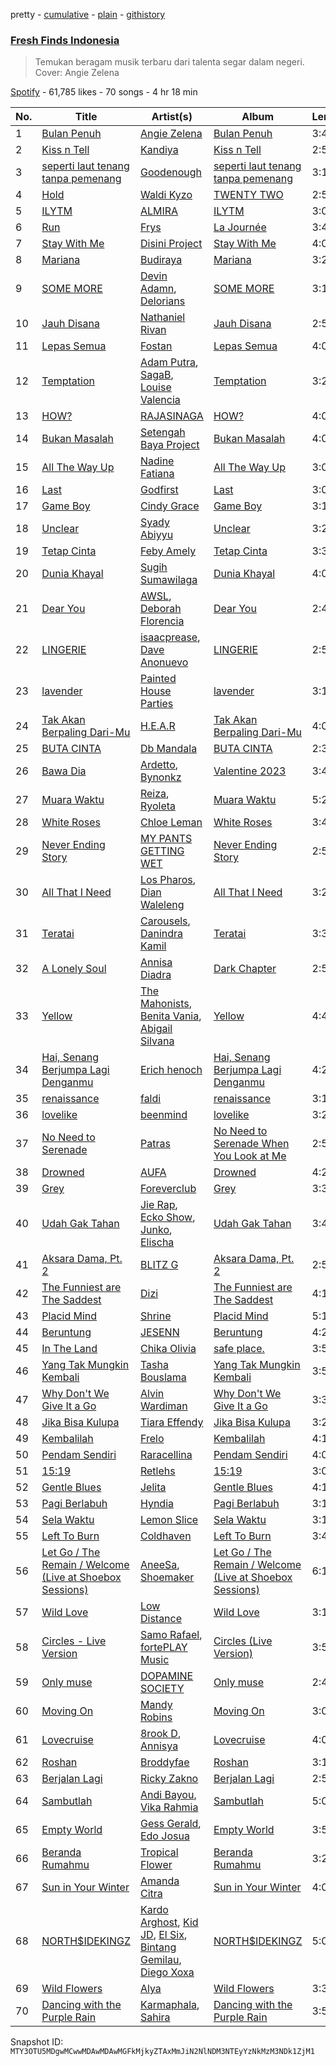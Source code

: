 pretty - [cumulative](/playlists/cumulative/37i9dQZF1DWSGWRWu30rg7.md) - [plain](/playlists/plain/37i9dQZF1DWSGWRWu30rg7) - [githistory](https://github.githistory.xyz/mackorone/spotify-playlist-archive/blob/main/playlists/plain/37i9dQZF1DWSGWRWu30rg7)

### [Fresh Finds Indonesia](https://open.spotify.com/playlist/37i9dQZF1DWSGWRWu30rg7)

> Temukan beragam musik terbaru dari talenta segar dalam negeri\. Cover: Angie Zelena

[Spotify](https://open.spotify.com/user/spotify) - 61,785 likes - 70 songs - 4 hr 18 min

| No. | Title | Artist(s) | Album | Length |
|---|---|---|---|---|
| 1 | [Bulan Penuh](https://open.spotify.com/track/3cDAJkLI6JK4rxyHKFFvFd) | [Angie Zelena](https://open.spotify.com/artist/7HHWWA6zywWp8FBUTDRQXz) | [Bulan Penuh](https://open.spotify.com/album/5liswBDGvk6qnuKxZ0rda3) | 3:42 |
| 2 | [Kiss n Tell](https://open.spotify.com/track/5MUuWwnfuO5XgX4YFKIcrf) | [Kandiya](https://open.spotify.com/artist/20OW5kxM7ZBU4lBLes56eC) | [Kiss n Tell](https://open.spotify.com/album/1P6UEd0QVOaQP82Q8QwY9c) | 2:55 |
| 3 | [seperti laut tenang tanpa pemenang](https://open.spotify.com/track/3P3gYF6Xi28yDxm9r5XJm9) | [Goodenough](https://open.spotify.com/artist/72x4pwJGCLEYunOidTNxWB) | [seperti laut tenang tanpa pemenang](https://open.spotify.com/album/563nG1sgqDE0SktefeKm5J) | 3:18 |
| 4 | [Hold](https://open.spotify.com/track/0Wh5JjY0NxkMMIZD86eTvO) | [Waldi Kyzo](https://open.spotify.com/artist/4znBC67Mci043Ana2BospW) | [TWENTY TWO](https://open.spotify.com/album/51MbzCiLZSE5wYY6n84pSZ) | 2:56 |
| 5 | [ILYTM](https://open.spotify.com/track/4TMhTWZG9AnLRtIOrGXqDE) | [ALMIRA](https://open.spotify.com/artist/2IO36KLHh4Bydo52Qa5u1m) | [ILYTM](https://open.spotify.com/album/6wy7sr9NIDkvFPOBtfX2SO) | 3:04 |
| 6 | [Run](https://open.spotify.com/track/6Lnb8cCLqHwpofO3o3pgzI) | [Frys](https://open.spotify.com/artist/4lCBdUlETFSzE8JhSHyhyJ) | [La Journée](https://open.spotify.com/album/6MwK3P1HHWGBQAK7Wl9yq8) | 3:43 |
| 7 | [Stay With Me](https://open.spotify.com/track/4DqlbhULOaiuUWW2s7GACu) | [Disini Project](https://open.spotify.com/artist/1qZfBlaHGOWvKMPcmkFbfv) | [Stay With Me](https://open.spotify.com/album/0n4DK9MYGnyn6cGv8AYrBZ) | 4:06 |
| 8 | [Mariana](https://open.spotify.com/track/4vs5gVOUtGjehkJsoARcpS) | [Budiraya](https://open.spotify.com/artist/5pHCbLQj6BRrqQXBShicgy) | [Mariana](https://open.spotify.com/album/6BRhCdZwlIuWOoeqpC6cB7) | 3:21 |
| 9 | [SOME MORE](https://open.spotify.com/track/2G8KCFlmgHCBkXgKu0FR7H) | [Devin Adamn](https://open.spotify.com/artist/6kwOdX0GkoTAGArEzSD9fd), [Delorians](https://open.spotify.com/artist/3veLkV7PryzEQXJnFxDhON) | [SOME MORE](https://open.spotify.com/album/5wVz94G06rxqPnNGHO4O5h) | 3:15 |
| 10 | [Jauh Disana](https://open.spotify.com/track/15h4l1CQsW5ESh3dU0lJFx) | [Nathaniel Rivan](https://open.spotify.com/artist/47SU5nCBLVOef6cIthAmII) | [Jauh Disana](https://open.spotify.com/album/46xKQsEkZvsLh8AyCg35qw) | 2:50 |
| 11 | [Lepas Semua](https://open.spotify.com/track/02p6ITN86xa4CTdWR10NeK) | [Fostan](https://open.spotify.com/artist/0YmE9ep0aRPQtyj19FZdqj) | [Lepas Semua](https://open.spotify.com/album/11uECqCobp8Nm6leo9N2LK) | 4:09 |
| 12 | [Temptation](https://open.spotify.com/track/653KX8SDK6X0lrFQBuAlmV) | [Adam Putra](https://open.spotify.com/artist/1PdEYf0awBJvZHoOJu0LtS), [SagaB](https://open.spotify.com/artist/7hSyeMWPot9g32PhU808zU), [Louise Valencia](https://open.spotify.com/artist/3Z2Zc3zB5XHUFIAKsE8hQA) | [Temptation](https://open.spotify.com/album/5rZ8tu5ZJ2Ru79aR4N1jrY) | 3:20 |
| 13 | [HOW?](https://open.spotify.com/track/3z8imbTjYeJ5XRHFJVSV6u) | [RAJASINAGA](https://open.spotify.com/artist/4EMAvLGauV6azMgm7j6KQe) | [HOW?](https://open.spotify.com/album/4zRz3lApsMxlD3I2wXmc83) | 4:07 |
| 14 | [Bukan Masalah](https://open.spotify.com/track/5pXa2abegnW7wiMYmk8wWN) | [Setengah Baya Project](https://open.spotify.com/artist/22GnkK8gMmrrgAdZNFMTCy) | [Bukan Masalah](https://open.spotify.com/album/2pFwW9toiOgehUXHSod685) | 4:03 |
| 15 | [All The Way Up](https://open.spotify.com/track/28ZAY9uPXrpOmsKsbjuudF) | [Nadine Fatiana](https://open.spotify.com/artist/2m6CAZ2uMzk4GA3SAvwbOR) | [All The Way Up](https://open.spotify.com/album/5macvlK7hYzL9PArIaSABK) | 3:08 |
| 16 | [Last](https://open.spotify.com/track/73pTBRDt2XL8f6t2cKYbYo) | [Godfirst](https://open.spotify.com/artist/1Gx888qHE19rQzbTEHBxzK) | [Last](https://open.spotify.com/album/1NMrP6CbCNtHv0JfjcTngy) | 3:09 |
| 17 | [Game Boy](https://open.spotify.com/track/4WGLskr54vME5bDtU31d5p) | [Cindy Grace](https://open.spotify.com/artist/6jqWGQh8z8KHXaSuVYhfxO) | [Game Boy](https://open.spotify.com/album/7rJqBetPOcVgkK5Fniy9nS) | 3:19 |
| 18 | [Unclear](https://open.spotify.com/track/29EEdrwLZTHQff6rKTqLPe) | [Syady Abiyyu](https://open.spotify.com/artist/5MFRPipX46nBZt6Znb95xC) | [Unclear](https://open.spotify.com/album/4RUmak0vdYbWQj6v73ptEJ) | 3:28 |
| 19 | [Tetap Cinta](https://open.spotify.com/track/6DuTA1asc2w51ujSIEBrU0) | [Feby Amely](https://open.spotify.com/artist/3RYTW3WXaqLklDSSlVPzOx) | [Tetap Cinta](https://open.spotify.com/album/1brRJ7p8qL1yB1E6cPnphA) | 3:37 |
| 20 | [Dunia Khayal](https://open.spotify.com/track/460erQGzFGaX82wdPzPmFY) | [Sugih Sumawilaga](https://open.spotify.com/artist/45x03fve6inDGWb7gALO8a) | [Dunia Khayal](https://open.spotify.com/album/7n5qRdfrsOUC7nHVOQCprS) | 4:04 |
| 21 | [Dear You](https://open.spotify.com/track/1HQvQYc2iyQLBNMO7kWPvC) | [AWSL](https://open.spotify.com/artist/1pXDuQ8phlaAw87YsbqsNw), [Deborah Florencia](https://open.spotify.com/artist/2aMYaUE90EzDbHLWJHmeUl) | [Dear You](https://open.spotify.com/album/5gfIDhBVoKzIl5qXL7FOEs) | 2:40 |
| 22 | [LINGERIE](https://open.spotify.com/track/72N8r4vWZKk7aAm1RhrAoD) | [isaacprease](https://open.spotify.com/artist/2Pa2Q2By2eVE6RT8SfgozN), [Dave Anonuevo](https://open.spotify.com/artist/7buJRMVUhTO2JhsNekynv1) | [LINGERIE](https://open.spotify.com/album/3H9peqvh59rw0RMQzVd8Cn) | 2:56 |
| 23 | [lavender](https://open.spotify.com/track/6VyLDiMB5a2m91ilyudAOD) | [Painted House Parties](https://open.spotify.com/artist/2GGHw3DOxrS5Cl9mulCvdx) | [lavender](https://open.spotify.com/album/33Uj7HPs2ROq9MkEDtznnY) | 3:19 |
| 24 | [Tak Akan Berpaling Dari\-Mu](https://open.spotify.com/track/5h32jvkEnSTZ0PwS7mxjB1) | [H.E.A.R](https://open.spotify.com/artist/1RlSlqNJdQ4xmmHvi0aRi9) | [Tak Akan Berpaling Dari\-Mu](https://open.spotify.com/album/1L7XnwsDYiM3FTWS8Ki96t) | 4:01 |
| 25 | [BUTA CINTA](https://open.spotify.com/track/1MB91cDrtU2yIjiyIS3Cxz) | [Db Mandala](https://open.spotify.com/artist/6JVLqhpcrlRroql6UduuqC) | [BUTA CINTA](https://open.spotify.com/album/04eKIesqDj2ynny1HnO00I) | 2:34 |
| 26 | [Bawa Dia](https://open.spotify.com/track/01nsESD8uJwdIh3Be6DmQ0) | [Ardetto](https://open.spotify.com/artist/4ui2mAcv3u153kPNdAWkub), [Bynonkz](https://open.spotify.com/artist/0Kbusqi239PW2WWxx2yFb2) | [Valentine 2023](https://open.spotify.com/album/4P4qrB43oX4OJenKtP6hug) | 3:49 |
| 27 | [Muara Waktu](https://open.spotify.com/track/76poaZesKaPpPZRYRCOLJs) | [Reiza](https://open.spotify.com/artist/1KYNKgh20hMkU99tVLSx8W), [Ryoleta](https://open.spotify.com/artist/3MtgMP7RpA5Vo5uCpDvrvP) | [Muara Waktu](https://open.spotify.com/album/6v257il9u6mN3vBkUtzHIU) | 5:28 |
| 28 | [White Roses](https://open.spotify.com/track/0wxak6L6GmIPXNslz8TYH3) | [Chloe Leman](https://open.spotify.com/artist/1PLILIFCDFZ2bdUWXe5exR) | [White Roses](https://open.spotify.com/album/2vr0iNtLKuSlNksmH72IP2) | 3:41 |
| 29 | [Never Ending Story](https://open.spotify.com/track/74YzXaZpvaMbxD3WUWSOd7) | [MY PANTS GETTING WET](https://open.spotify.com/artist/7Mbp8xyz7q6gDftc99v0Ej) | [Never Ending Story](https://open.spotify.com/album/1WupnhCwX4ZvDhsFnYCNLK) | 2:58 |
| 30 | [All That I Need](https://open.spotify.com/track/5L0h5cgmn3r3GP4l2HfRPz) | [Los Pharos](https://open.spotify.com/artist/3qXP5hlHGj48frtzNBwwzN), [Dian Waleleng](https://open.spotify.com/artist/58SFrAHtorSlSG1UMQP9lz) | [All That I Need](https://open.spotify.com/album/5blsEwOo8XxFGezehcg05Z) | 3:26 |
| 31 | [Teratai](https://open.spotify.com/track/7BNIGqNHm04EwLSU2TU9I6) | [Carousels](https://open.spotify.com/artist/7oGU46mNavRtudPNKt4Gyh), [Danindra Kamil](https://open.spotify.com/artist/1gVD8UqEfhSG6sNLerafLB) | [Teratai](https://open.spotify.com/album/2WMG066xdvca0v0Wp3af4S) | 3:38 |
| 32 | [A Lonely Soul](https://open.spotify.com/track/2knEVK5Yg0X2OFaz0HyDII) | [Annisa Diadra](https://open.spotify.com/artist/3atLrsa8MRytv7r4KJeYNp) | [Dark Chapter](https://open.spotify.com/album/4uGaUPrsOpnq0IwwGiCjT7) | 2:54 |
| 33 | [Yellow](https://open.spotify.com/track/1ZMbljBqrMb7H5RaEpqZge) | [The Mahonists](https://open.spotify.com/artist/3CqCePzyqNSufK2rYI02wN), [Benita Vania](https://open.spotify.com/artist/7dBNsxMdza99yg81rhGSyr), [Abigail Silvana](https://open.spotify.com/artist/1KcXFctEb605MVynXHqHst) | [Yellow](https://open.spotify.com/album/016GdjQDSPtjqibOKTM790) | 4:40 |
| 34 | [Hai, Senang Berjumpa Lagi Denganmu](https://open.spotify.com/track/0QQcLAZAREsp5S0xcvUre8) | [Erich henoch](https://open.spotify.com/artist/3EbYtQ0gt9e922cKPTVccm) | [Hai, Senang Berjumpa Lagi Denganmu](https://open.spotify.com/album/0Sp1kzwLIlPLa9pSfRR13A) | 4:22 |
| 35 | [renaissance](https://open.spotify.com/track/1yshT9R87bDXSHcFDRwASf) | [faldi](https://open.spotify.com/artist/2afdN4VYtIjp1SnkEXnH39) | [renaissance](https://open.spotify.com/album/3ADcXd0U02FrEAZ35yXq01) | 3:19 |
| 36 | [lovelike](https://open.spotify.com/track/6gXKCkrw6J9ffAaBmBye13) | [beenmind](https://open.spotify.com/artist/1XZvnhUO8BhpPo6P3q3zba) | [lovelike](https://open.spotify.com/album/6uGAxRu3O5vN6NBFw4UvMP) | 3:29 |
| 37 | [No Need to Serenade](https://open.spotify.com/track/5Au19EFmZaMaqfPTMomFQM) | [Patras](https://open.spotify.com/artist/3oq19Oviwg8G6VSQCINN6z) | [No Need to Serenade When You Look at Me](https://open.spotify.com/album/5R40SWkQLB8xlorrGAsiAV) | 2:50 |
| 38 | [Drowned](https://open.spotify.com/track/1JML3RTMKF7WdcuCgLdowE) | [AUFA](https://open.spotify.com/artist/57vTMw9BZDiAnFKH5xYuIO) | [Drowned](https://open.spotify.com/album/7ijN23ldfUJIahmrCIpQRk) | 4:29 |
| 39 | [Grey](https://open.spotify.com/track/0NIJM3HJ076rwFsb2RvF3D) | [Foreverclub](https://open.spotify.com/artist/4msWQEajTmsUAaG51RuP6n) | [Grey](https://open.spotify.com/album/6GCT1JTGQ50T2hIhDdH2kk) | 3:36 |
| 40 | [Udah Gak Tahan](https://open.spotify.com/track/5RG8C6IKbbWmYiwHpYH1Fp) | [Jie Rap](https://open.spotify.com/artist/3hSZoJvk091jqSRRvqUWGO), [Ecko Show](https://open.spotify.com/artist/3oh5PUaDZkd57Yp1jsA6gp), [Junko](https://open.spotify.com/artist/7GCl8eYhrZBRnxTjZJKrjG), [Elischa](https://open.spotify.com/artist/34f6rowGUuTrWPmjLFOPVL) | [Udah Gak Tahan](https://open.spotify.com/album/0A8fFWgzKjccRqcnFFxauH) | 3:45 |
| 41 | [Aksara Dama, Pt\. 2](https://open.spotify.com/track/6Ayn0BGRCYgbBKpQ2GlaWH) | [BLITZ G](https://open.spotify.com/artist/2VgAY5RJqOLjLvUiSDSriV) | [Aksara Dama, Pt\. 2](https://open.spotify.com/album/4BpTqHwdIqNqUBKY0lAqZ1) | 2:56 |
| 42 | [The Funniest are The Saddest](https://open.spotify.com/track/2U4cA1BZNaJXFNUTm09C36) | [Dizi](https://open.spotify.com/artist/0YOadspk6vvjQrY4OpuSGj) | [The Funniest are The Saddest](https://open.spotify.com/album/6smyAmNfaAnmTxagxnzAU3) | 4:12 |
| 43 | [Placid Mind](https://open.spotify.com/track/10TXhniXWvdify6A5mze8c) | [Shrine](https://open.spotify.com/artist/7oYkFph1CNSKnx7kYLgS3j) | [Placid Mind](https://open.spotify.com/album/6OnytK89zTWyodQxpBeFS1) | 5:17 |
| 44 | [Beruntung](https://open.spotify.com/track/6iwNWeDUUZp666iXh6ykZD) | [JESENN](https://open.spotify.com/artist/3cNQyXzy5m2IL2qplegOSq) | [Beruntung](https://open.spotify.com/album/7vLf1Iyh6bgvFdPtuRuvcG) | 4:28 |
| 45 | [In The Land](https://open.spotify.com/track/6GdAnNhTINliJHNf9KzUb9) | [Chika Olivia](https://open.spotify.com/artist/6bFosFvff0gpjAmdnBZYbd) | [safe place.](https://open.spotify.com/album/4597A1hfAT7YBrGBsH1YHP) | 3:56 |
| 46 | [Yang Tak Mungkin Kembali](https://open.spotify.com/track/1RgNqZtfCQDgxYLE6eV3qH) | [Tasha Bouslama](https://open.spotify.com/artist/1QDSCNOEEgZMBM09n1783e) | [Yang Tak Mungkin Kembali](https://open.spotify.com/album/5YvACAT3r5XRSaDL3FLAnt) | 3:58 |
| 47 | [Why Don't We Give It a Go](https://open.spotify.com/track/2nJCqMalWSF19uTI4UTnoO) | [Alvin Wardiman](https://open.spotify.com/artist/1C1xHPlFYwO4XsngjC87yt) | [Why Don't We Give It a Go](https://open.spotify.com/album/3rtefsAOFDaiYhpwucpZrH) | 3:37 |
| 48 | [Jika Bisa Kulupa](https://open.spotify.com/track/65GndBH8JO8V0fVLtDScC7) | [Tiara Effendy](https://open.spotify.com/artist/2fOTPwnARqKiw6FvDgUJLg) | [Jika Bisa Kulupa](https://open.spotify.com/album/5GhMVtktt3q2tj2o0tecL2) | 3:26 |
| 49 | [Kembalilah](https://open.spotify.com/track/0N0ymlMFvGnEWHPUoMfsET) | [Frelo](https://open.spotify.com/artist/5mdwcqwUZSvgftzx4KGCgq) | [Kembalilah](https://open.spotify.com/album/3TFo7AePEujhDCnBgJCz3g) | 4:17 |
| 50 | [Pendam Sendiri](https://open.spotify.com/track/7IAxfgkluVQZvuhLmsDOLK) | [Raracellina](https://open.spotify.com/artist/4c35lGsLbwUTvQzGZxb2iI) | [Pendam Sendiri](https://open.spotify.com/album/5lLSNwwO7BaJARFHH52CcW) | 4:06 |
| 51 | [15:19](https://open.spotify.com/track/0m83OBrkCbEWW8b3OyMdAU) | [Retlehs](https://open.spotify.com/artist/1Zinn1WzK7KHfvgBUuGrrX) | [15:19](https://open.spotify.com/album/7uNjWAjBC5gjSj57v1kPj3) | 3:00 |
| 52 | [Gentle Blues](https://open.spotify.com/track/1j88mpQqoRSH6dS9qTI42t) | [Jelita](https://open.spotify.com/artist/596BA0qMEP52RCEOiqIrnr) | [Gentle Blues](https://open.spotify.com/album/7hyr1hyWYIvRVUKBmj4NAI) | 4:14 |
| 53 | [Pagi Berlabuh](https://open.spotify.com/track/09XnOhULnSoD98AKQvs84w) | [Hyndia](https://open.spotify.com/artist/6rz8KB9pctNbwzJVvRb4sK) | [Pagi Berlabuh](https://open.spotify.com/album/6DSM04s8ScOTQbBodYxCib) | 3:14 |
| 54 | [Sela Waktu](https://open.spotify.com/track/3rrebaaZX7wjjwI52nCktr) | [Lemon Slice](https://open.spotify.com/artist/0RLyCiVe7EJ6UWuAkotRJj) | [Sela Waktu](https://open.spotify.com/album/2YmWDQjnaqBOazkYtVTtwX) | 3:10 |
| 55 | [Left To Burn](https://open.spotify.com/track/5AnTMuF4LcT11KaPgk8N5L) | [Coldhaven](https://open.spotify.com/artist/3C4ImtvfcPFmHUhZkCakGy) | [Left To Burn](https://open.spotify.com/album/6hbB7ojszFHP5mlT6WnXuA) | 3:42 |
| 56 | [Let Go / The Remain / Welcome \(Live at Shoebox Sessions\)](https://open.spotify.com/track/7AdKqsTfcBGLRXN5tIIjKx) | [AneeSa](https://open.spotify.com/artist/2pNvaqWpANQG0LphogYOtM), [Shoemaker](https://open.spotify.com/artist/51HB3L9TveHiqJkU9dNs6L) | [Let Go / The Remain / Welcome \(Live at Shoebox Sessions\)](https://open.spotify.com/album/3kIVv7y6hJkLOn4D2L9eQ3) | 6:12 |
| 57 | [Wild Love](https://open.spotify.com/track/4igN6X4wwEwlSM51cYHqeY) | [Low Distance](https://open.spotify.com/artist/0zFT1LIDWKAq8iCHSK14bg) | [Wild Love](https://open.spotify.com/album/0FseCQZWhEbZIr6OdFec2p) | 3:16 |
| 58 | [Circles \- Live Version](https://open.spotify.com/track/3LCrnrz9vhjRaofttLF21T) | [Samo Rafael](https://open.spotify.com/artist/4VacCuYOOHgyuwVYpKq28y), [fortePLAY Music](https://open.spotify.com/artist/3ZzK76v0crPeRWWN0LjFmx) | [Circles \(Live Version\)](https://open.spotify.com/album/7gLXOYl3Y6Ne5XX2YM8fBS) | 3:51 |
| 59 | [Only muse](https://open.spotify.com/track/41xJMJ9gQ6r3gY44PJVz4T) | [DOPAMINE SOCIETY](https://open.spotify.com/artist/7FdJguum3in9MppAzzdsXL) | [Only muse](https://open.spotify.com/album/7ruRVuEdwt9BfPe500nH8M) | 2:47 |
| 60 | [Moving On](https://open.spotify.com/track/1FAoS4oRLG8LF954FncvmW) | [Mandy Robins](https://open.spotify.com/artist/5iOVM0hIzFufmc8186STkg) | [Moving On](https://open.spotify.com/album/5HxjsLtTDhJkT5fdGpk1vv) | 3:07 |
| 61 | [Lovecruise](https://open.spotify.com/track/0QnYOnQ0MOOxVsI1sJf6nh) | [8rook D](https://open.spotify.com/artist/7zMK0MTIETByxESanmjv3Z), [Annisya](https://open.spotify.com/artist/1PELt1dPoZyGYKgV6KWBkA) | [Lovecruise](https://open.spotify.com/album/2YIPxvgFE3xWilsWggSUTh) | 4:03 |
| 62 | [Roshan](https://open.spotify.com/track/5yEsfpScemXuxvL87s8VUC) | [Broddyfae](https://open.spotify.com/artist/2EwwnpXBQjTc4e9KkPWfLx) | [Roshan](https://open.spotify.com/album/45e0ENK58Lzmpvccu4Zck6) | 3:10 |
| 63 | [Berjalan Lagi](https://open.spotify.com/track/1VzuEYmUtSaDvXct2feWtu) | [Ricky Zakno](https://open.spotify.com/artist/0UJdgVCJ2s0guK8cQEDltY) | [Berjalan Lagi](https://open.spotify.com/album/7IS2Nls5nPDX2RbFwTQmMb) | 2:55 |
| 64 | [Sambutlah](https://open.spotify.com/track/7ga31EUBTeeFlffBVUgCvG) | [Andi Bayou](https://open.spotify.com/artist/7yP9TBnXUfeMlltm8qulgs), [Vika Rahmia](https://open.spotify.com/artist/4re272eTSpCFHsqgG1vxF7) | [Sambutlah](https://open.spotify.com/album/2IDYbyOZknVsTbHdiXxV5w) | 5:03 |
| 65 | [Empty World](https://open.spotify.com/track/220aw1RHi4FaikRALbbGkt) | [Gess Gerald](https://open.spotify.com/artist/63UF0ZF1mHyyRINKgFPRCF), [Edo Josua](https://open.spotify.com/artist/1DZfL4BlOThvKNkNtPpBtT) | [Empty World](https://open.spotify.com/album/7rGvfVQV0V5YEy9L63pmvp) | 3:56 |
| 66 | [Beranda Rumahmu](https://open.spotify.com/track/28Hv3sF0BYgZtB3Cjduhkm) | [Tropical Flower](https://open.spotify.com/artist/5vMByzSDmyn6WvIRewJ7Qj) | [Beranda Rumahmu](https://open.spotify.com/album/1utJjOVoFA0nVFJJwjqVXx) | 3:27 |
| 67 | [Sun in Your Winter](https://open.spotify.com/track/5qWSJ6XacazDyxpaz1s35z) | [Amanda Citra](https://open.spotify.com/artist/4Jrl3wADhbdxxuYvYAjT6t) | [Sun in Your Winter](https://open.spotify.com/album/5iEMF8chiPkLm56fU8u4wK) | 4:03 |
| 68 | [NORTH$IDEKINGZ](https://open.spotify.com/track/6ZVaI6eQGEh54rO2w7f9ir) | [Kardo Arghost](https://open.spotify.com/artist/3a1ukwjBc1a3RjPoW4l9lH), [Kid JD](https://open.spotify.com/artist/0Ax8zT8qDMtFidjrEGUYld), [El Six](https://open.spotify.com/artist/0mszflxsQbT6tB6MBWx09D), [Bintang Gemilau](https://open.spotify.com/artist/13bylBwokgQpNNKdgaOZhP), [Diego Xoxa](https://open.spotify.com/artist/2TKPJd286sTK900oy5j19d) | [NORTH$IDEKINGZ](https://open.spotify.com/album/7KCjkBFQq577jfzIBgJ96Y) | 5:05 |
| 69 | [Wild Flowers](https://open.spotify.com/track/5u9qmXNM27BhvDwyYit4vI) | [Alya](https://open.spotify.com/artist/6GKrkG9wVGzDYxeghao93q) | [Wild Flowers](https://open.spotify.com/album/2NAGx29HgvRxs91zpEXz7b) | 3:35 |
| 70 | [Dancing with the Purple Rain](https://open.spotify.com/track/5kUQbygdoAlLYKnk6LWdvD) | [Karmaphala](https://open.spotify.com/artist/2j9cvMEomhQw36RHVC1kzU), [Sahira](https://open.spotify.com/artist/3RlUljpVOTJSuK9I37PVDF) | [Dancing with the Purple Rain](https://open.spotify.com/album/7ehZrR6LmrwSFKYJ8sFmXv) | 3:56 |

Snapshot ID: `MTY3OTU5MDgwMCwwMDAwMDAwMGFkMjkyZTAxMmJiN2NlNDM3NTEyYzNkMzM3NDk1ZjM1`
